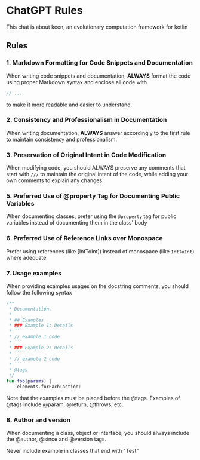 # ChatGPT Rules

This chat is about keen, an evolutionary computation framework for kotlin
## Rules

### 1. Markdown Formatting for Code Snippets and Documentation

When writing code snippets and documentation, **ALWAYS** format the code using proper Markdown 
syntax and enclose all code with

```kotlin
// ...
```

to make it more readable and easier to understand.

### 2. Consistency and Professionalism in Documentation

When writing documentation, **ALWAYS** answer accordingly to the first rule to maintain 
consistency and professionalism.

### 3. Preservation of Original Intent in Code Modification

When modifying code, you should ALWAYS preserve any comments that start with `///` to maintain 
the original intent of the code, while adding your own comments to explain any changes.

### 5. Preferred Use of @property Tag for Documenting Public Variables

When documenting classes, prefer using the `@property` tag for public variables instead of 
documenting them in the class' body

### 6. Preferred Use of Reference Links over Monospace

Prefer using references (like [IntToInt]) instead of monospace (like `IntToInt`) where adequate

### 7. Usage examples

When providing examples usages on the docstring comments, you should follow the following syntax

```kotlin
/**
 * Documentation.
 *
 * ## Examples
 * ### Example 1: Details
 * ```
 * // example 1 code
 * ```
 * ### Example 2: Details
 * ```
 * // example 2 code
 * ```
 * @tags
 */
fun foo(params) {
    elements.forEach(action)
```

Note that the examples must be placed before the @tags.
Examples of @tags include @param, @return, @throws, etc.

### 8. Author and version

When documenting a class, object or interface, you should always include the @author, @since and @version tags.

Never include example in classes that end with "Test"